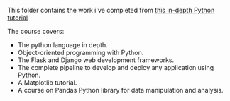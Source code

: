 This folder contains the work i've completed from [this in-depth Python tutorial](https://www.youtube.com/watch?v=YYXdXT2l-Gg&list=PL-osiE80TeTt2d9bfVyTiXJA-UTHn6WwU&index=1&ab_channel=CoreySchafer)

The course covers:
+ The python language in depth.
+ Object-oriented programming with Python.
+ The Flask and Django web development frameworks.
+ The complete pipeline to develop and deploy any application using Python.
+ A Matplotlib tutorial.
+ A course on Pandas Python library for data manipulation and analysis. 
